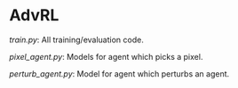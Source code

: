 # AdvRL


*train.py*: All training/evaluation code.

*pixel_agent.py*: Models for agent which picks a pixel.

*perturb_agent.py*: Model for agent which perturbs an agent.

